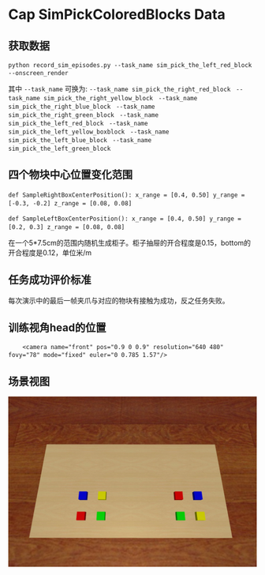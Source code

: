 # Cap SimPickColoredBlocks Data

## 获取数据
    python record_sim_episodes.py --task_name sim_pick_the_left_red_block --onscreen_render
其中 `--task_name` 可换为:
`--task_name sim_pick_the_right_red_block
`
`--task_name sim_pick_the_right_yellow_block
`
`--task_name sim_pick_the_right_blue_block
`
`--task_name sim_pick_the_right_green_block
`
`--task_name sim_pick_the_left_red_block
`
`--task_name sim_pick_the_left_yellow_boxblock
`
`--task_name sim_pick_the_left_blue_block
`
`--task_name sim_pick_the_left_green_block
`
## 四个物块中心位置变化范围
`def SampleRightBoxCenterPosition():
    x_range = [0.4, 0.50]
    y_range = [-0.3, -0.2]
    z_range = [0.08, 0.08]`

`def SampleLeftBoxCenterPosition():
    x_range = [0.4, 0.50]
    y_range = [0.2, 0.3]
    z_range = [0.08, 0.08]`

在一个5*7.5cm的范围内随机生成柜子。柜子抽屉的开合程度是0.15，bottom的开合程度是0.12，单位米/m

## 任务成功评价标准
每次演示中的最后一帧夹爪与对应的物块有接触为成功，反之任务失败。

## 训练视角head的位置
		<camera name="front" pos="0.9 0 0.9" resolution="640 480" fovy="78" mode="fixed" euler="0 0.785 1.57"/>

## 场景视图
![img_1.png](img_1.png)